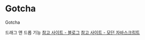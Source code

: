 # Gotcha
Gotcha

드래그 앤 드롭 기능
[참고 사이트 - 블로그](https://inpa.tistory.com/entry/%EB%93%9C%EB%9E%98%EA%B7%B8-%EC%95%A4-%EB%93%9C%EB%A1%AD-Drag-Drop-%EA%B8%B0%EB%8A%A5)
[참고 사이트 - 모던 자바스크립트](https://ko.javascript.info/mouse-drag-and-drop)
